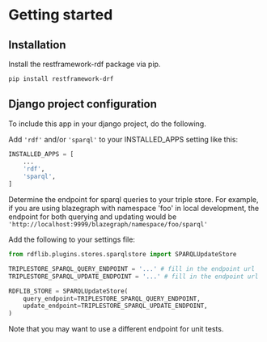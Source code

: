 # Getting started

## Installation

Install the restframework-rdf package via pip.

```bash
pip install restframework-drf
```

## Django project configuration

To include this app in your django project, do the following.

Add `'rdf'` and/or `'sparql'` to your INSTALLED_APPS setting like this:

```python
INSTALLED_APPS = [
    ...
    'rdf',
    'sparql',
]
```

Determine the endpoint for sparql queries to your triple store. For example, if you are using blazegraph with namespace 'foo' in local development, the endpoint for both querying and updating would be `'http://localhost:9999/blazegraph/namespace/foo/sparql'`

Add the following to your settings file:

```python
from rdflib.plugins.stores.sparqlstore import SPARQLUpdateStore

TRIPLESTORE_SPARQL_QUERY_ENDPOINT = '...' # fill in the endpoint url
TRIPLESTORE_SPARQL_UPDATE_ENDPOINT = '...' # fill in the endpoint url

RDFLIB_STORE = SPARQLUpdateStore(
    query_endpoint=TRIPLESTORE_SPARQL_QUERY_ENDPOINT,
    update_endpoint=TRIPLESTORE_SPARQL_UPDATE_ENDPOINT,
)
```

Note that you may want to use a different endpoint for unit tests.
